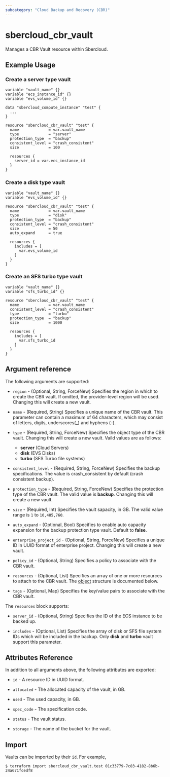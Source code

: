 ```yaml
---
subcategory: "Cloud Backup and Recovery (CBR)"
---
```


# sbercloud_cbr_vault

Manages a CBR Vault resource within Sbercloud.

## Example Usage

### Create a server type vault

```hcl
variable "vault_name" {}
variable "ecs_instance_id" {}
variable "evs_volume_id" {}

data "sbercloud_compute_instance" "test" {
  ...
}

resource "sbercloud_cbr_vault" "test" {
  name             = var.vault_name
  type             = "server"
  protection_type  = "backup"
  consistent_level = "crash_consistent"
  size             = 100

  resources {
    server_id = var.ecs_instance_id
  }
}
```

### Create a disk type vault

```hcl
variable "vault_name" {}
variable "evs_volume_id" {}

resource "sbercloud_cbr_vault" "test" {
  name             = var.vault_name
  type             = "disk"
  protection_type  = "backup"
  consistent_level = "crash_consistent"
  size             = 50
  auto_expand      = true

  resources {
    includes = [
      var.evs_volume_id
    ]
  }
}
```

### Create an SFS turbo type vault

```hcl
variable "vault_name" {}
variable "sfs_turbo_id" {}

resource "sbercloud_cbr_vault" "test" {
  name             = var.vault_name
  consistent_level = "crash_consistent"
  type             = "turbo"
  protection_type  = "backup"
  size             = 1000

  resources {
    includes = [
      var.sfs_turbo_id
    ]
  }
}
```

## Argument reference

The following arguments are supported:

* `region` - (Optional, String, ForceNew) Specifies the region in which to create the CBR vault. If omitted, the
  provider-level region will be used. Changing this will create a new vault.

* `name` - (Required, String) Specifies a unique name of the CBR vault. This parameter can contain a maximum of 64
  characters, which may consist of letters, digits, underscores(_) and hyphens (-).

* `type` - (Required, String, ForceNew) Specifies the object type of the CBR vault.
  Changing this will create a new vault. Vaild values are as follows:
  + **server** (Cloud Servers)
  + **disk** (EVS Disks)
  + **turbo** (SFS Turbo file systems)

* `consistent_level` - (Required, String, ForceNew) Specifies the backup specifications.
  The value is crash_consistent by default (crash consistent backup).

* `protection_type` - (Required, String, ForceNew) Specifies the protection type of the CBR vault.
  The valid value is **backup**.
  Changing this will create a new vault.

* `size` - (Required, Int) Specifies the vault sapacity, in GB. The valid value range is `1` to `10,485,760`.

* `auto_expand` - (Optional, Bool) Specifies to enable auto capacity expansion for the backup protection type vault.
  Default to **false**.

* `enterprise_project_id` - (Optional, String, ForceNew) Specifies a unique ID in UUID format of enterprise project.
  Changing this will create a new vault.

* `policy_id` - (Optional, String) Specifies a policy to associate with the CBR vault.

* `resources` - (Optional, List) Specifies an array of one or more resources to attach to the CBR vault.
  The [object](#cbr_vault_resources) structure is documented below.

* `tags` - (Optional, Map) Specifies the key/value pairs to associate with the CBR vault.

<a name="cbr_vault_resources"></a>
The `resources` block supports:

* `server_id` - (Optional, String) Specifies the ID of the ECS instance to be backed up.

* `includes` - (Optional, List) Specifies the array of disk or SFS file system IDs which will be included in the backup.
  Only **disk** and **turbo** vault support this parameter.

## Attributes Reference

In addition to all arguments above, the following attributes are exported:

* `id` - A resource ID in UUID format.

* `allocated` - The allocated capacity of the vault, in GB.

* `used` - The used capacity, in GB.

* `spec_code` - The specification code.

* `status` - The vault status.

* `storage` - The name of the bucket for the vault.

## Import

Vaults can be imported by their `id`. For example,

```
$ terraform import sbercloud_cbr_vault.test 01c33779-7c83-4182-8b6b-24a671fcedf8
```
